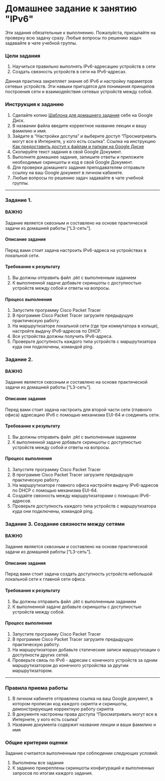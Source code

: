 # Домашнее задание к занятию "IPv6"

Эти задания обязательные к выполнению. Пожалуйста, присылайте на проверку всю задачу сразу. Любые вопросы по решению задач задавайте в чате учебной группы. 

### Цели задания
1. Научиться правильно выполнять IPv6-адресацию устройств в сети 
2. Создать связность устройств в сети на IPv6-адресах.

Данная практика закрепляет знания об IPv6 и настройку параметров сетевых устройств. Эти навыки пригодятся для понимания принципов построения сети и взаимодействия сетевых устройств между собой.

### Инструкция к заданию

1. Сделайте копию [Шаблона для домашнего задания](https://docs.google.com/document/d/1youKpKm_JrC0UzDyUslIZW2E2bIv5OVlm_TQDvH5Pvs/edit) себе на Google Диск.
2. В названии файла введите корректное название лекции и вашу фамилию и имя.
3. Зайдите в “Настройки доступа” и выберите доступ “Просматривать могут все в Интернете, у кого есть ссылка”. Ссылка на инструкцию [Как предоставить доступ к файлам и папкам на Google Диске](https://support.google.com/docs/answer/2494822?hl=ru&co=GENIE.Platform%3DDesktop)
4. Скопируйте текст задания в свой  Google Документ.
5. Выполните домашнее задание, запишите ответы и приложите необходимые скриншоты и код в свой Google Документ.
6. Для проверки домашнего задания преподавателем отправьте ссылку на ваш Google документ в личном кабинете.
7. Любые вопросы по решению задач задавайте в чате учебной группы.

---

### Задание 1.

#### ВАЖНО
Задание является сквозным и составлено на основе практической задачи из домашней работы [“L3-сеть”]. 

#### Описание задания
Перед вами стоит задача настроить IPv6-адреса на устройствах в локальной сети.

#### Требование к результату
1. Вы должны отправить файл .pkt с выполненным заданием
2. К выполненной задаче добавьте скриншоты с доступностью устройств между собой и ответы на вопросы.

#### Процесс выполнения
1. Запустите программу Cisco Packet Tracer
2. В программе Cisco Packet Tracer загрузите предыдущую практическую работу.
3. На маршрутизаторе локальной сети (где три коммутатора в кольце), настройте выдачу IPv6-адресов по DHCP.
4. Все устройства должны получить IPv6-адреса.
5. Проверьте доступность каждого типа устройств с маршрутизатора куда они подключены, командой ping.

### Задание 2.

#### ВАЖНО
Задание является сквозным и составлено на основе практической задачи из домашней работы [“L3-сеть”]. 

#### Описание задания
Перед вами стоит задача настроить для второй части сети (главного офиса) адресацию IPv6 с помощью механизма EUI-64 и соединить сети.

#### Требование к результату
1. Вы должны отправить файл .pkt с выполненным заданием
2. К выполненной задаче добавьте скриншоты с доступностью устройств между собой и ответы на вопросы.

#### Процесс выполнения
1. Запустите программу Cisco Packet Tracer
2. В программе Cisco Packet Tracer загрузите предыдущую практическую работу. 
3. На маршрутизаторе главного офиса настройте выдачу IPv6-адресов по DHCP с помощью механизма EUI-64.
4. Создайте связность между маршрутизаторами с помощью IPv6-адресов.
5. Проверьте доступность каждого типа устройств с маршрутизатора куда они подключены, командой ping. 

### Задание 3. Создание связности между сетями 

#### ВАЖНО
Задание является сквозным и составлено на основе практической задачи из домашней работы [“L3-сеть”]. 

#### Описание задания
Перед вами стоит задача создать доступность устройств небольшой локальной сети к главной сети офиса. 

#### Требование к результату
1. Вы должны отправить файл .pkt с выполненным заданием
2. К выполненной задаче добавьте скриншоты с доступностью устройств между собой.

#### Процесс выполнения
1. Запустите программу Cisco Packet Tracer
2. В программе Cisco Packet Tracer загрузите предыдущую практическую работу.
3. На маршрутизаторах добавьте статические записи маршрутизации о доступности других сетей.
4. Проверьте связь по IPv6 - адресам с конечного устройств за одним маршрутизатором до конечного устройства за другим маршрутизатором.
---

### Правила приема работы
1. В личном кабинете отправлена ссылка на ваш Google документ, в котором прописан код каждого скрипта и скриншоты, демонстрирующие корректную работу скрипта
2. В документе настроены права доступа “Просматривать могут все в Интернете, у кого есть ссылка”
3. Название документа содержит название лекции и ваши фамилию и имя

### Общие критерии оценки
Задание считается выполненным при соблюдении следующих условий:
1. Выполнены все задания
2. К заданию прикреплены скриншоты конфигураций и выполненных запросов по итогам каждого задания.
